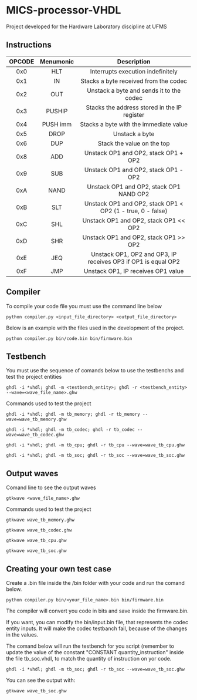 # MICS-processor-VHDL
Project developed for the Hardware Laboratory discipline at UFMS

## Instructions

| OPCODE | Menumonic | Description |
| :---: | :---: | :---: |
| 0x0 | HLT  | Interrupts execution indefinitely |
| 0x1 | IN  | Stacks a byte received from the codec |
| 0x2 | OUT  | Unstack a byte and sends it to the codec |
| 0x3 | PUSHIP | Stacks the address stored in the IP register |
| 0x4 | PUSH imm | Stacks a byte with the immediate value |
| 0x5 | DROP | Unstack a byte |
| 0x6 | DUP | Stack the value on the top |
| 0x8 | ADD | Unstack OP1 and OP2, stack OP1 + OP2 |
| 0x9 | SUB | Unstack OP1 and OP2, stack OP1 - OP2 |
| 0xA | NAND | Unstack OP1 and OP2, stack OP1 NAND OP2 |
| 0xB | SLT | Unstack OP1 and OP2, stack OP1 < OP2 (1 - true, 0 - false)|
| 0xC | SHL | Unstack OP1 and OP2, stack OP1 << OP2 |
| 0xD | SHR | Unstack OP1 and OP2, stack OP1 >> OP2 |
| 0xE | JEQ | Unstack OP1, OP2 and OP3, IP receives OP3 if OP1 is equal OP2 |
| 0xF | JMP | Unstack OP1, IP receives OP1 value |


## Compiler
To compile your code file you must use the command line below
```shell
python compiler.py <input_file_directory> <output_file_directory>
```

Below is an example with the files used in the development of the project.
```shell
python compiler.py bin/code.bin bin/firmware.bin
```

## Testbench
You must use the sequence of comands below to use the testbenchs and test the project entities
```shell
ghdl -i *vhdl; ghdl -m <testbench_entity>; ghdl -r <testbench_entity> --wave=<wave_file_name>.ghw
```

Commands used to test the project
```shell
ghdl -i *vhdl; ghdl -m tb_memory; ghdl -r tb_memory --wave=wave_tb_memory.ghw
```
```shell
ghdl -i *vhdl; ghdl -m tb_codec; ghdl -r tb_codec --wave=wave_tb_codec.ghw
```
```shell
ghdl -i *vhdl; ghdl -m tb_cpu; ghdl -r tb_cpu --wave=wave_tb_cpu.ghw
```
```shell
ghdl -i *vhdl; ghdl -m tb_soc; ghdl -r tb_soc --wave=wave_tb_soc.ghw
```

## Output waves
Comand line to see the output waves
```shell
gtkwave <wave_file_name>.ghw
```

Commands used to test the project
```shell
gtkwave wave_tb_memory.ghw
```
```shell
gtkwave wave_tb_codec.ghw
```
```shell
gtkwave wave_tb_cpu.ghw
```
```shell
gtkwave wave_tb_soc.ghw
```

## Creating your own test case
Create a .bin file inside the /bin folder with your code and run the comand below.
```shell
python compiler.py bin/<your_file_name>.bin bin/firmware.bin
```

The compiler will convert you code in bits and save inside the firmware.bin.

If you want, you can modify the bin/input.bin file, that represents the codec entity inputs. It will make the codec testbanch fail, because of the changes in the values.

The comand below will run the testbench for you script (remember to update the value of the constant "CONSTANT quantity_instruction" inside the file tb_soc.vhdl, to match the quantity of instruction on yor code.
```shell
ghdl -i *vhdl; ghdl -m tb_soc; ghdl -r tb_soc --wave=wave_tb_soc.ghw
```

You can see the output with:
```shell
gtkwave wave_tb_soc.ghw
```

